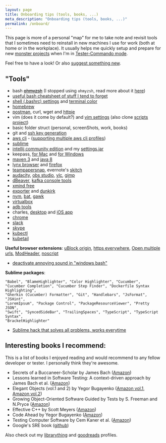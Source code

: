 ```yaml
---
layout: page
title: Onboarding tips (tools, books, ...)
meta_description: "Onboarding tips (tools, books, ...)"
permalink: /onboard/
---
```



This page is more of a personal "map" for me to take note and revisit tools that I sometimes need to reinstall in new machines I use for work (both at home or in the workplace). It usually helps me quickly setup and prepare for new [monster projects](https://raid-software-testing.com/) when I'm in [Tester-Commando mode](https://raid-software-testing.com/).

Feel free to have a look! Or also [suggest something new](https://github.com/filfreire/filfreire.github.io).

## "Tools"

- bash ~~[ohmyzsh](https://github.com/robbyrussell/oh-my-zsh)~~ (I stopped using `ohmyzsh`, read more about it [here](/posts/ohmyslowzsh))
- [useful bash cheatsheet of stuff I tend to forget](https://github.com/rstacruz/cheatsheets/blob/master/bash.md)
- [shell (.bashrc) settings](https://github.com/filfreire/scripts/blob/master/dotrc) and [terminal color](https://github.com/filfreire/scripts/blob/master/spacegray_eighties_macOs.terminal)
- [homebrew](https://brew.sh/)
- [postman](https://www.getpostman.com/), curl, wget and [httpie](https://httpie.org/)
- vim (does it come by default?) and [vim settings](https://github.com/filfreire/scripts/blob/master/.vimrc) (also clone [scripts project](https://github.com/filfreire/scripts))
- basic folder struct (personal, screenShots, work, books)
- git and [ssh key generation](https://help.github.com/articles/generating-a-new-ssh-key-and-adding-it-to-the-ssh-agent/)
- [aws cli](https://aws.amazon.com/cli/) - ([supporting multiple aws cli profiles](https://stackoverflow.com/a/34246053/7468990))
- [sublime](https://www.sublimetext.com/)
- [intellij community edition](https://www.jetbrains.com/idea/) and my [settings.jar](/assets/settings.jar)
- keepass, [for Mac](https://www.keepassx.org/) and [for Windows](https://keepass.info/)
- [maven 3](https://stackoverflow.com/questions/8826881/maven-install-on-mac-os-x) and [java 8](https://stackoverflow.com/questions/24342886/how-to-install-java-8-on-mac)
- [lynx browser](https://lynx.browser.org/) and [firefox](https://www.mozilla.org/pt-PT/firefox/new/)
- [teampapersnap](https://teampaper.me/snap/), evernote's [skitch](https://evernote.com/intl/pt/products/skitch)
- [audacity](https://www.audacityteam.org/), [obs studio](https://obsproject.com/), [vlc](https://www.videolan.org/vlc/), [gimp](https://www.gimp.org/downloads/)
- [dBeaver](https://dbeaver.io/download/), [kafka console tools](https://kafka.apache.org/quickstart)
- [xmind free](https://www.xmind.net/download/xmind8/)
- [exporter](https://itunes.apple.com/us/app/exporter/id1099120373?mt=12) and [dunkirk](https://github.com/filfreire/dunkirk)
- [nvm](https://github.com/creationix/nvm), [bat](https://github.com/sharkdp/bat), [gawk](https://www.gnu.org/software/gawk/)
- [virtualbox](https://www.virtualbox.org/)
- [adb tools](https://stackoverflow.com/a/28208121/7468990)
- charles, [desktop](https://www.charlesproxy.com/) and [iOS app](https://itunes.apple.com/us/app/charles-proxy/id1134218562)
- [chrome](https://www.google.com/chrome/)
- [slack](https://slack.com/)
- [skype](https://www.skype.com/en/)
- [kubectl](https://kubernetes.io/docs/tasks/tools/install-kubectl/#install-with-homebrew-on-macos)
- [kubetail](https://github.com/johanhaleby/kubetail)

**Useful browser extensions**: [uBlock origin](https://github.com/gorhill/uBlock), [https everywhere](https://www.eff.org/https-everywhere), [Open multiple urls](https://chrome.google.com/webstore/detail/open-multiple-urls/oifijhaokejakekmnjmphonojcfkpbbh?hl=en), [ModHeader](https://chrome.google.com/webstore/detail/modheader/idgpnmonknjnojddfkpgkljpfnnfcklj), [noscript](https://noscript.net/)

- [deactivate annoying sound in "windows bash"](https://stackoverflow.com/a/39688603/7468990)

**Sublime packages**:
```
"Babel", "BlameHighlighter", "Color Highlighter", "Cucumber",
"Cucumber Completion", "Cucumber Step Finder", "Dockerfile Syntax Highlighting",
"Gherkin (Cucumber) Formatter", "Git", "Handlebars", "JsFormat", "JSHint",
"LoremIpsum", "Package Control", "PackageResourceViewer", "Pretty JSON",
"Swift", "SyncedSideBar", "TrailingSpaces", "TypeScript", "TypeScript Syntax",
"BracketHighlighter"
```
- [Sublime hack that solves all problems, works everytime](https://stackoverflow.com/a/45437984/7468990)


## Interesting books I recommend:

This is a list of books I enjoyed reading and would recommend to any fellow developer or tester. I personally think they're awesome.

- Secrets of a Buccaneer-Scholar by James Bach ([Amazon](https://www.amazon.co.uk/dp/1847375359/))
- Lessons learned in Software Testing: A context-driven approach by James Bach et al. ([Amazon](http://amzn.eu/4DDoHIh))
- Elegant Objects (vol.1 and 2) by Yegor Bugayenko ([Amazon vol.1](http://amzn.eu/6QIDf9c), [Amazon vol.2](http://amzn.eu/c4U3YKK))
- Growing Object-Oriented Software Guided by Tests by S. Freeman and  N.Pryce ([Amazon](http://amzn.eu/amnWxaY))
- Effective C++ by Scott Meyers ([Amazon](http://amzn.eu/2hIIjY3))
- Code Ahead by Yegor Bugayenko ([Amazon](https://www.amazon.com/dp/1982063742))
- Testing Computer Software by Cem Kaner et al. ([Amazon](https://www.amazon.com/dp/0471358460/))
- Google's SRE book ([github](https://github.com/captn3m0/google-sre-ebook))

Also check out my <a href="https://www.librarything.com/profile/filfreire">librarything</a> and <a href="https://www.goodreads.com/user/show/72814465-filipe-freire">goodreads</a> profiles.
